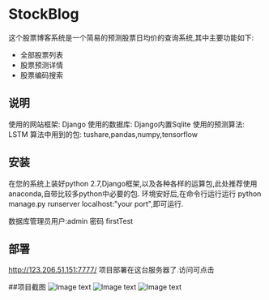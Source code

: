 # StockBlog
这个股票博客系统是一个简易的预测股票日均价的查询系统,其中主要功能如下:
   * 全部股票列表
   * 股票预测详情
   * 股票编码搜索      
   
## 说明
使用的网站框架: Django
使用的数据库: Django内置Sqlite
使用的预测算法: LSTM
算法中用到的包: tushare,pandas,numpy,tensorflow

## 安装
在您的系统上装好python 2.7,Django框架,以及各种各样的运算包,此处推荐使用anaconda,自带比较多python中必要的包.
环境安好后,在命令行运行运行 python manage.py runserver localhost:"your port",即可运行.

数据库管理员用户:admin
    密码 firstTest

## 部署
http://123.206.51.151:7777/
项目部署在这台服务器了.访问可点击

##项目截图
![Image text]()
![Image text]()
![Image text]()

